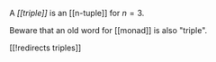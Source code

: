 

A _[[triple]]_ is an [[n-tuple]] for $n = 3$.

Beware that an old word for [[monad]] is also "triple".

[[!redirects triples]]